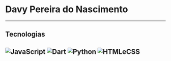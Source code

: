 # Davy Pereira do Nascimento 
---
##  Tecnologias
![JavaScript](https://github.com/eu-davyzin/Davy-Pereira-Dev/blob/main/img/js.png)
![Dart](https://github.com/eu-davyzin/Davy-Pereira-Dev/blob/main/img/dart.png)
![Python](https://github.com/eu-davyzin/Davy-Pereira-Dev/blob/main/img/py.png)
![HTMLeCSS](https://github.com/eu-davyzin/Davy-Pereira-Dev/blob/main/img/html_css.png)
---

